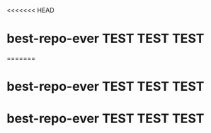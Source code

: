 <<<<<<< HEAD
# best-repo-ever TEST TEST TEST
=======
# best-repo-ever TEST TEST TEST
>>>>>>> 

# best-repo-ever TEST TEST TEST

